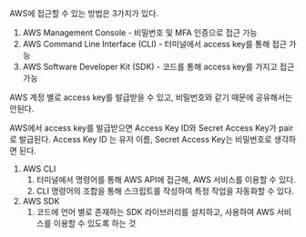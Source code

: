 AWS에 접근할 수 있는 방법은 3가지가 있다.

1. AWS Management Console - 비밀번호 및 MFA 인증으로 접근 가능
2. AWS Command Line Interface (CLI) - 터미널에서 access key를 통해 접근 가능
3. AWS Software Developer Kit (SDK) - 코드를 통해 access key를 가지고 접근 가능

AWS 계정 별로 access key를 발급받을 수 있고, 비밀번호와 같기 때문에 공유해서는 안된다.

AWS에서 access key를 발급받으면 Access Key ID와 Secret Access Key가 pair로 발급된다.
Access Key ID 는 유저 이름, Secret Access Key는 비밀번호로 생각하면 된다.

1. AWS CLI
   1. 터미널에서 명령어를 통해 AWS API에 접근해, AWS 서비스를 이용할 수 있다.
   2. CLI 명령어의 조합을 통해 스크립트를 작성하여 특정 작업을 자동화할 수 있다.
2. AWS SDK
   1. 코드에 언어 별로 존재하는 SDK 라이브러리를 설치하고, 사용하여 AWS 서비스를 이용할 수 있도록 하는 것
